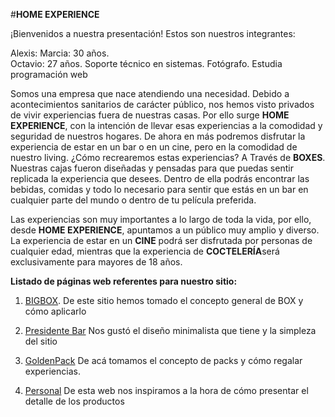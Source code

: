 #**HOME EXPERIENCE**

¡Bienvenidos a nuestra presentación!
Estos son nuestros integrantes:

Alexis:
Marcia: 30 años.    
Octavio: 27 años. Soporte técnico en sistemas. Fotógrafo. Estudia programación web

Somos una empresa que nace atendiendo una necesidad. Debido a acontecimientos sanitarios
de carácter público, nos hemos visto privados de vivir experiencias fuera de nuestras casas. Por ello surge **HOME EXPERIENCE**, con la intención de llevar esas experiencias a la comodidad y seguridad de nuestros hogares. 
De ahora en más podremos disfrutar la experiencia de estar en un bar o en un cine, pero en la comodidad de nuestro living.
¿Cómo recrearemos estas experiencias? A Través de **BOXES**. Nuestras cajas fueron diseñadas y pensadas para que puedas sentir replicada la experiencia que desees. Dentro de ella podrás encontrar las bebidas, comidas y todo lo necesario para sentir que estás en un bar en cualquier parte del mundo o dentro de tu película preferida.

Las experiencias son muy importantes a lo largo de toda la vida, por ello, desde **HOME EXPERIENCE**, apuntamos a un público muy amplio y diverso. La experiencia de estar en un **CINE** podrá ser disfrutada por personas de cualquier edad, mientras que la experiencia de **COCTELERÍA**será exclusivamente para mayores de 18 años.


**Listado de páginas web referentes para nuestro sitio:**
1) [BIGBOX](https://www.bigbox.com.ar). De este sitio hemos tomado el concepto general de BOX y cómo aplicarlo
2) [Presidente Bar](https://www.presidentebar.com.ar) Nos gustó el diseño minimalista que tiene y la simpleza del sitio

3) [GoldenPack](https://www.goldenpack.com.ar/home) De acá tomamos el concepto de packs y cómo regalar experiencias.
4) [Personal](https://tienda.personal.com.ar/) De esta web nos inspiramos a la hora de cómo presentar el detalle de los productos 
